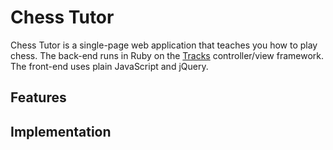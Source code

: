 # Chess Tutor

Chess Tutor is a single-page web application that teaches you how to play chess. The back-end runs in Ruby on the [Tracks](https://github.com/dextersealy/ruby-on-tracks) controller/view framework. The front-end uses plain JavaScript and jQuery.

## Features

## Implementation
